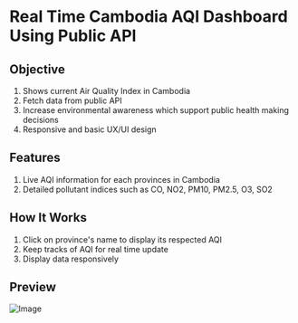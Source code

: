 # Real Time Cambodia AQI Dashboard Using Public API
## Objective
1. Shows current Air Quality Index in Cambodia
2. Fetch data from public API
3. Increase environmental awareness which support public health making decisions
4. Responsive and basic UX/UI design
## Features
1. Live AQI information for each provinces in Cambodia
2. Detailed pollutant indices such as CO, NO2, PM10, PM2.5, O3, SO2
## How It Works
1. Click on province's name to display its respected AQI
2. Keep tracks of AQI for real time update
3. Display data responsively
## Preview
![Image](https://github.com/user-attachments/assets/02ace977-a93c-4329-bba1-7a518abbb66f)
